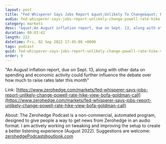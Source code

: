 ```yaml
---
layout: post
title: "Fed Whisperer Says Jobs Report &quot;Unlikely To Change&quot; Powell Rate Hike View; BofA, Goldman Call For 50bps"
audio: fed-whisperer-says-jobs-report-unlikely-change-powell-rate-hike-view-bofa-goldman-call-0
category: markets
desc: "&quot;An August inflation report, due on Sept. 13, along with other data on spending and economic activity could further influence the debate over how much to raise rates later this month&quot;"
duration: 00:03:42
length: 222
datetime: Fri, 02 Sep 2022 17:45:00 +0000
tags: podcast
guid: fed-whisperer-says-jobs-report-unlikely-change-powell-rate-hike-view-bofa-goldman-call-0
order: 0
---
```

&quot;An August inflation report, due on Sept. 13, along with other data on spending and economic activity could further influence the debate over how much to raise rates later this month&quot;

Link: [https://www.zerohedge.com/markets/fed-whisperer-says-jobs-report-unlikely-change-powell-rate-hike-view-bofa-goldman-call](https://www.zerohedge.com/markets/fed-whisperer-says-jobs-report-unlikely-change-powell-rate-hike-view-bofa-goldman-call)

About: The Zerohedge Podcast is a non-commercial, automated program, designed to give people a way to get news from Zerohedge in an audio format.  I am actively working on tweaking and improving the setup to create a better listening experience (August 2022).  Suggestions are welcome: [zerohedgePodcast@outlook.com](mailto:zerohedgePodcast@outlook.com)